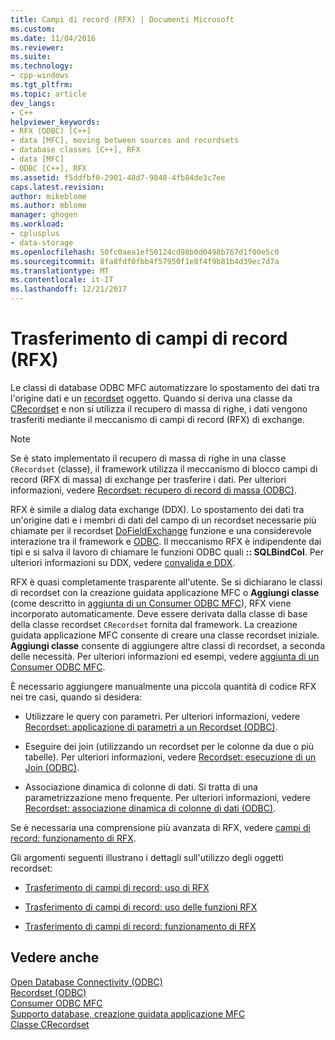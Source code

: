 ```yaml
---
title: Campi di record (RFX) | Documenti Microsoft
ms.custom: 
ms.date: 11/04/2016
ms.reviewer: 
ms.suite: 
ms.technology:
- cpp-windows
ms.tgt_pltfrm: 
ms.topic: article
dev_langs:
- C++
helpviewer_keywords:
- RFX (ODBC) [C++]
- data [MFC], moving between sources and recordsets
- database classes [C++], RFX
- data [MFC]
- ODBC [C++], RFX
ms.assetid: f5ddfbf0-2901-48d7-9848-4fb84de3c7ee
caps.latest.revision: 
author: mikeblome
ms.author: mblome
manager: ghogen
ms.workload:
- cplusplus
- data-storage
ms.openlocfilehash: 50fc0aea1ef50124cd98b0d0498b767d1f00e5c0
ms.sourcegitcommit: 8fa8fdf0fbb4f57950f1e8f4f9b81b4d39ec7d7a
ms.translationtype: MT
ms.contentlocale: it-IT
ms.lasthandoff: 12/21/2017
---
```

# <a name="record-field-exchange-rfx"></a>Trasferimento di campi di record (RFX)
Le classi di database ODBC MFC automatizzare lo spostamento dei dati tra l'origine dati e un [recordset](../../data/odbc/recordset-odbc.md) oggetto. Quando si deriva una classe da [CRecordset](../../mfc/reference/crecordset-class.md) e non si utilizza il recupero di massa di righe, i dati vengono trasferiti mediante il meccanismo di campi di record (RFX) di exchange.  
  
> [!NOTE]
>  Se è stato implementato il recupero di massa di righe in una classe `CRecordset` (classe), il framework utilizza il meccanismo di blocco campi di record (RFX di massa) di exchange per trasferire i dati. Per ulteriori informazioni, vedere [Recordset: recupero di record di massa (ODBC)](../../data/odbc/recordset-fetching-records-in-bulk-odbc.md).  
  
 RFX è simile a dialog data exchange (DDX). Lo spostamento dei dati tra un'origine dati e i membri di dati del campo di un recordset necessarie più chiamate per il recordset [DoFieldExchange](../../mfc/reference/crecordset-class.md#dofieldexchange) funzione e una considerevole interazione tra il framework e [ODBC](../../data/odbc/odbc-basics.md). Il meccanismo RFX è indipendente dai tipi e si salva il lavoro di chiamare le funzioni ODBC quali **:: SQLBindCol**. Per ulteriori informazioni su DDX, vedere [convalida e DDX](../../mfc/dialog-data-exchange-and-validation.md).  
  
 RFX è quasi completamente trasparente all'utente. Se si dichiarano le classi di recordset con la creazione guidata applicazione MFC o **Aggiungi classe** (come descritto in [aggiunta di un Consumer ODBC MFC](../../mfc/reference/adding-an-mfc-odbc-consumer.md)), RFX viene incorporato automaticamente. Deve essere derivata dalla classe di base della classe recordset `CRecordset` fornita dal framework. La creazione guidata applicazione MFC consente di creare una classe recordset iniziale. **Aggiungi classe** consente di aggiungere altre classi di recordset, a seconda delle necessità. Per ulteriori informazioni ed esempi, vedere [aggiunta di un Consumer ODBC MFC](../../mfc/reference/adding-an-mfc-odbc-consumer.md).  
  
 È necessario aggiungere manualmente una piccola quantità di codice RFX nei tre casi, quando si desidera:  
  
-   Utilizzare le query con parametri. Per ulteriori informazioni, vedere [Recordset: applicazione di parametri a un Recordset (ODBC)](../../data/odbc/recordset-parameterizing-a-recordset-odbc.md).  
  
-   Eseguire dei join (utilizzando un recordset per le colonne da due o più tabelle). Per ulteriori informazioni, vedere [Recordset: esecuzione di un Join (ODBC)](../../data/odbc/recordset-performing-a-join-odbc.md).  
  
-   Associazione dinamica di colonne di dati. Si tratta di una parametrizzazione meno frequente. Per ulteriori informazioni, vedere [Recordset: associazione dinamica di colonne di dati (ODBC)](../../data/odbc/recordset-dynamically-binding-data-columns-odbc.md).  
  
 Se è necessaria una comprensione più avanzata di RFX, vedere [campi di record: funzionamento di RFX](../../data/odbc/record-field-exchange-how-rfx-works.md).  
  
 Gli argomenti seguenti illustrano i dettagli sull'utilizzo degli oggetti recordset:  
  
-   [Trasferimento di campi di record: uso di RFX](../../data/odbc/record-field-exchange-using-rfx.md)  
  
-   [Trasferimento di campi di record: uso delle funzioni RFX](../../data/odbc/record-field-exchange-using-the-rfx-functions.md)  
  
-   [Trasferimento di campi di record: funzionamento di RFX](../../data/odbc/record-field-exchange-how-rfx-works.md)  
  
## <a name="see-also"></a>Vedere anche  
 [Open Database Connectivity (ODBC)](../../data/odbc/open-database-connectivity-odbc.md)   
 [Recordset (ODBC)](../../data/odbc/recordset-odbc.md)   
 [Consumer ODBC MFC](../../mfc/reference/adding-an-mfc-odbc-consumer.md)   
 [Supporto database, creazione guidata applicazione MFC](../../mfc/reference/database-support-mfc-application-wizard.md)   
 [Classe CRecordset](../../mfc/reference/crecordset-class.md)